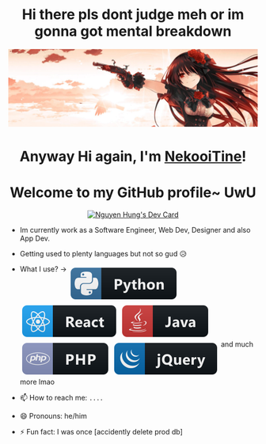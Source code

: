<h1 align="center">Hi there pls dont judge meh or im gonna got mental breakdown</h1>

<p align="center">
  <a href="#"><img src="banner.jpg" alt="Banner"></a>
</p>

<h1 align="center">Anyway Hi again, I'm <a target="_blank" href="https://www.facebook.com/Yeet.HungUwU/">NekooiTine</a>!</h1>
<h1 align="center">Welcome to my GitHub profile~ UwU</h1>


<p align="center">
  <a href="https://app.daily.dev/NekooiTine"><img src="https://api.daily.dev/devcards/ec024f081dfe4b128f47ae7356363966.png?r=b4t" width="400" alt="Nguyen Hung's Dev Card"/></a>
</p>

- Im currently work as a Software Engineer, Web Dev, Designer and also App Dev.
- Getting used to plenty languages but not so gud 😥
- What I use? -> <a href="#"><img src="dev/languages/python.svg" alt="python" style="vertical-align:top; margin:6px 4px"></a>
                  <a href="#"><img src="dev/frameworks/react.svg" alt="react" style="vertical-align:top; margin:6px 4px"></a>
                  <a href="#"><img src="dev/languages/java.svg" alt="java" style="vertical-align:top; margin:6px 4px"></a>
                  <a href="#"><img src="dev/languages/php.svg" alt="php" style="vertical-align:top; margin:6px 4px"></a>
                  <a href="#"><img src="dev/frameworks/jquery.svg" alt="jquery" style="vertical-align:top; margin:6px 4px"></a> and much more lmao
  
- 📫 How to reach me: `....`
- 😄 Pronouns: he/him
- ⚡ Fun fact: I was once [accidently delete prod db]

<!--
**NeekuroVonz/NeekuroVonz** is a ✨ _special_ ✨ repository because its `README.md` (this file) appears on your GitHub profile.

Here are some ideas to get you started:

- 🔭 I’m currently working on ...
- 🌱 I’m currently learning ...
- 👯 I’m looking to collaborate on ...
- 🤔 I’m looking for help with ...
- 💬 Ask me about ...
- 📫 How to reach me: ...
- 😄 Pronouns: ...
- ⚡ Fun fact: ...
-->
